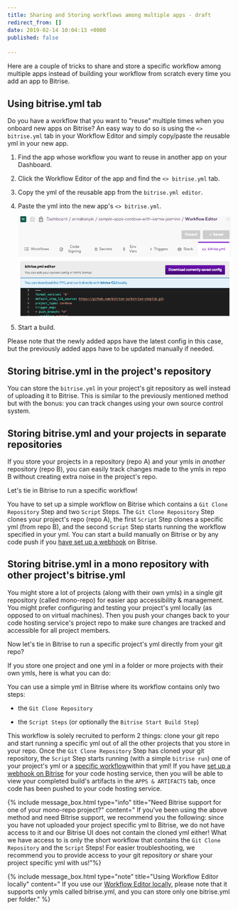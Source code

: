 ```yaml
---
title: Sharing and Storing workflows among multiple apps - draft
redirect_from: []
date: 2019-02-14 10:04:13 +0000
published: false

---
```

Here are a couple of tricks to share and store a specific workflow among multiple apps instead of building your workflow from scratch every time you add an app to Bitrise.

## Using bitrise.yml tab

Do you have a workflow that you want to "reuse" multiple times when you onboard new apps on Bitrise? An easy way to do so is using the `<> bitrise.yml` tab in your Workflow Editor and simply copy/paste the reusable yml in your new app.

1. Find the app whose workflow you want to reuse in another app on your Dashboard.
2. Click the Workflow Editor of the app and find the `<> bitrise.yml` tab.
3. Copy the yml of the reusable app from the `bitrise.yml editor`.
4. Paste the yml into the new app's `<> bitrise.yml`.

   ![](/img/bitrise-yml-tab-2.png)
5. Start a build.

Please note that the newly added apps have the latest config in this case, but the previously added apps have to be updated manually if needed.

## Storing bitrise.yml in the project's repository

You can store the `bitrise.yml` in your project's git repository as well instead of uploading it to Bitrise. This is similar to the previously mentioned method but with the bonus: you can track changes using your own source control system.

## Storing bitrise.yml and your projects in separate repositories

If you store your projects in a repository (repo A) and your ymls in _another_ repository (repo B), you can easily track changes made to the ymls in repo B without creating extra noise in the project's repo.

Let's tie in Bitrise to run a specific workflow!

You have to set up a simple workflow on Bitrise which contains a `Git Clone Repository` Step and two `Script` Steps. The `Git Clone Repository` Step clones your project's repo (repo A), the first `Script` Step clones a specific yml (from repo B), and the second `Script` Step starts running the workflow specified in your yml. You can start a build manually on Bitrise or by any code push if you [have set up a webhook](https://devcenter.bitrise.io/webhooks/index/) on Bitrise.

## Storing bitrise.yml in a mono repository with other project's bitrise.yml

You might store a lot of projects (along with their own ymls) in a single git repository (called mono-repo) for easier app accessibility & management. You might prefer configuring and testing your project's yml locally (as opposed to on virtual machines). Then you push your changes back to your code hosting service's project repo to make sure changes are tracked and accessible for all project members.

Now let's tie in Bitrise to run a specific project's yml directly from your git repo?

If you store one project and one yml in a folder or more projects with their own ymls, here is what you can do: 

You can use a simple yml in Bitrise where its workflow contains only two steps: 

* the `Git Clone Repository`


* the  `Script Steps` (or optionally the `Bitrise Start Build Step`)

This workflow is solely recruited to perform 2 things: clone your git repo and start running a specific yml out of all the other projects that you store in your repo. Once the `Git Clone Repository` Step has cloned your git repository, the `Script` Step starts running (with a simple `bitrise run`) one of your project's yml or a [specific workflow](/bitrise-cli/workflows/)within that yml! If you have [set up a webhook on Bitrise](/webhooks/index/) for your code hosting service, then you will be able to view your completed build's artifacts in the `APPS & ARTIFACTS` tab, once code has been pushed to your code hosting service.

{% include message_box.html type="info" title="Need Bitrise support for one of your mono-repo project?" content=" If you've been using the above method and need Bitrise support, we recommend you the following: since you have not uploaded your project specific yml to Bitrise, we do not have access to it and our Bitrise UI does not contain the cloned yml either! What we have access to is only the short workflow that contains the `Git Clone Repository` and the `Script` Steps! For easier troubleshooting, we recommend you to provide access to your git repository _or_ share your project specific yml with us!"%}

{% include message_box.html type="note" title="Using Workflow Editor locally" content=" If you use our [Workflow Editor locally](https://github.com/bitrise-io/bitrise-workflow-editor), please note that it supports only ymls called bitrise.yml, and you can store only one bitrise.yml per folder." %}